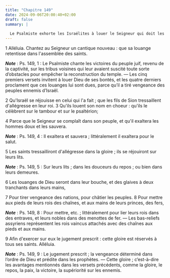 ```yaml
---
title: "Chapitre 149"
date: 2024-09-06T20:00:40+02:00
draft: false
summary: |
  
  Le Psalmiste exhorte les Israélites à louer le Seigneur qui doit les combler de gloire et de bonheur, humilier leurs ennemis et les mettre sous leurs pieds.
---
```



1 Alléluia. Chantez au Seigneur un cantique nouveau : que sa louange retentisse dans l'assemblée des saints.

***Note*** :  Ps. 149, 1 : Le Psalmiste chante les victoires du peuple juif, revenu de la captivité, sur les tribus voisines qui leur avaient suscité toute sorte d’obstacles pour empêcher la reconstruction du temple. ― Les cinq premiers versets invitent à louer Dieu de ses bontés, et les quatre derniers proclament que ces louanges lui sont dues, parce qu’il a tiré vengeance des peuples ennemis d’Israël.


2 Qu'Israël se réjouisse en celui qui l'a fait ; que les fils de Sion tressaillent d'allégresse en leur roi. 3 Qu'ils louent son nom en choeur : qu'ils le célèbrent sur le tambour et sur le psaltérion;


4 Parce que le Seigneur se complaît dans son peuple, et qu'il exaltera les hommes doux et les sauvera.

***Note*** :  Ps. 149, 4 : Il exaltera et sauvera ; littéralement il exaltera pour le salut.

5 Les saints tressailliront d'allégresse dans la gloire ; ils se réjouiront sur leurs lits.

***Note*** :  Ps. 149, 5 : Sur leurs lits ; dans les douceurs du repos ; ou bien dans leurs demeures.

6 Les louanges de Dieu seront dans leur bouche, et des glaives à deux tranchants dans leurs mains,


7 Pour tirer vengeance des nations, pour châtier les peuples. 8 Pour mettre aux pieds de leurs rois des chaînes, et aux mains de leurs princes, des fers,

***Note*** :  Ps. 149, 8 : Pour mettre, etc. ; littéralement pour lier leurs rois dans des entraves, et leurs nobles dans des menottes de fer. ― Les bas-reliefs assyriens représentent les rois vaincus attachés avec des chaînes aux pieds et aux mains.

9 Afin d'exercer sur eux le jugement prescrit : cette gloire est réservés à tous ses saints. Alléluia.

***Note*** :  Ps. 149, 9 : Le jugement prescrit ; la vengeance déterminé dans l’ordre de Dieu et prédite dans les prophètes. ― Cette gloire ; c’est-à-dire les avantages mentionnés dans les versets précédents, comme la gloire, le repos, la paix, la victoire, la supériorité sur les ennemis.

